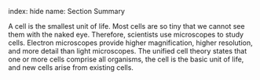 index: hide
name: Section Summary

A cell is the smallest unit of life. Most cells are so tiny that we cannot see them with the naked eye. Therefore, scientists use microscopes to study cells. Electron microscopes provide higher magnification, higher resolution, and more detail than light microscopes. The unified cell theory states that one or more cells comprise all organisms, the cell is the basic unit of life, and new cells arise from existing cells.
